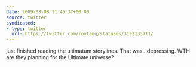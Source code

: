 ```yaml
---
date: 2009-08-08 11:45:37+00:00
source: twitter
syndicated:
- type: twitter
  url: https://twitter.com/roytang/statuses/3192133711/
---
```


just finished reading the ultimatum storylines. That was...depressing. WTH are they planning for the Ultimate universe?